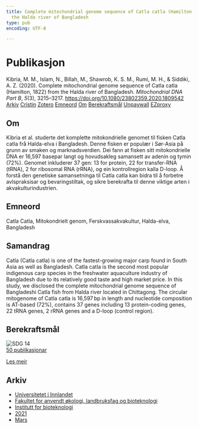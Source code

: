 ```yaml
---
title: Complete mitochondrial genome sequence of Catla catla (Hamilton, 1822) from
  the Halda river of Bangladesh
type: pub
encoding: UTF-8

---
```

<h1>Publikasjon</h1>
<article id="csl-bib-container-TW5BAGZE" class="csl-bib-container">
  <div class="csl-bib-body"> <div class="csl-entry">Kibria, M. M., Islam, N., Billah, M., Shawrob, K. S. M., Rumi, M. H., &#38; Siddiki, A. Z. (2020). Complete mitochondrial genome sequence of Catla catla (Hamilton, 1822) from the Halda river of Bangladesh. <i>Mitochondrial DNA Part B</i>, <i>5</i>(3), 3215–3217. <a href="https://doi.org/10.1080/23802359.2020.1809542">https://doi.org/10.1080/23802359.2020.1809542</a></div> </div>
  <div class="csl-bib-buttons">
    <a href="#taxonomy-article-TW5BAGZE" alt="archive" class="csl-bib-button">Arkiv</a>
    <a href="https://app.cristin.no/results/show.jsf?id=1899300" alt="Cristin" class="csl-bib-button">Cristin</a>
    <a href="http://zotero.org/groups/5881554/items/TW5BAGZE" alt="Zotero" class="csl-bib-button">Zotero</a>
    <a href="#keywords-article-TW5BAGZE" alt="keywords" class="csl-bib-button">Emneord</a>
    <a href="#about-article-TW5BAGZE" alt="about_pub" class="csl-bib-button">Om</a>
    <a href="#sdg-article-TW5BAGZE" alt="sdg" class="csl-bib-button">Berekraftsmål</a>
    <a href="https://www.tandfonline.com/doi/pdf/10.1080/23802359.2020.1809542?needAccess=true" alt="Unpaywall" class="csl-bib-button">Unpaywall</a>
    <a href="https://www.tandfonline.com/doi/pdf/10.1080/23802359.2020.1809542?needAccess=true" alt="EZproxy" class="csl-bib-button">EZproxy</a>
  </div>
  <div id="csl-bib-meta-container-TW5BAGZE"></div>
</article>
<div id="csl-bib-meta-TW5BAGZE" class="csl-bib-meta">
  <article id="about-article-TW5BAGZE" class="about_pub-article">
    <h1>Om</h1>
    Kibria et al. studerte det komplette mitokondrielle genomet til fisken Catla catla frå Halda-elva i Bangladesh. Denne fisken er populær i Sør-Asia på grunn av smaken og marknadsverdien. Dei fann at fisken sitt mitokondrielle DNA er 16,597 basepar langt og hovudsakleg samansett av adenin og tymin (72%). Genomet inkluderer 37 gen: 13 for protein, 22 for transfer-RNA (tRNA), 2 for ribosomal RNA (rRNA), og ein kontrollregion kalla D-loop. Å forstå den genetiske samansetninga til Catla catla kan bidra til å forbetre avlspraksisar og bevaringstiltak, og sikre berekrafta til denne viktige arten i akvakulturindustrien.
  </article>
  <article id="keywords-article-TW5BAGZE" class="keywords-article">
    <h1>Emneord</h1>
    Catla Catla, Mitokondrielt genom, Ferskvassakvakultur, Halda-elva, Bangladesh
  </article>
  <article id="abstract-article-TW5BAGZE" class="abstract-article">
    <h1>Samandrag</h1>
    Catla (Catla catla) is one of the fastest-growing major carp found in South Asia as well as Bangladesh. Catla catla is the second most popular indigenous carp species in the freshwater aquaculture industry of Bangladesh due to its relatively good taste and high market price. In this study, we disclosed the complete mitochondrial genome sequence of Bangladeshi Catla fish from Halda river located in Chittagong. The circular mitogenome of Catla catla is 16,597 bp in length and nucleotide composition is AT-based (72%), contains 37 genes including 13 protein-coding genes, 22 tRNA genes, 2 rRNA genes and a D-loop (control region).
  </article>
  <article id="sdg-article-TW5BAGZE" class="sdg-article">
    <h1>Berekraftsmål</h1>
    <div class="sdg-container"><div id="sdg14" class="sdg">
        <img src="{{< params subfolder >}}images/sdg/sdg14_nn.png" class="image" alt="SDG 14">
        <div class="sdg-overlay">
          <a href="{{< params subfolder >}}nn/archive/?sdg=14#archive" class="sdg-publication-count"><span>50</span> publikasjonar</a>
          <p><a href="https://fn.no/om-fn/fns-baerekraftsmaal/livet-i-havet?lang=nno-NO" class="sdg-read-more">Les meir</a></p>
        </div>
      </div></div>
  </article>
  <article id="taxonomy-article-TW5BAGZE" class="taxonomy-article">
    <h1>Arkiv</h1>
    <ul>
      <li><a href="{{< params subfolder >}}nn/archive/?key=3DCRN523">Universitetet i Innlandet</a></li>
      <li><a href="{{< params subfolder >}}nn/archive/?key=T77LXH6D">Fakultet for anvendt økologi, landbruksfag og bioteknologi</a></li>
      <li><a href="{{< params subfolder >}}nn/archive/?key=VL6KDQ85">Institutt for bioteknologi</a></li>
      <li><a href="{{< params subfolder >}}nn/archive/?key=FJH75VJD">2021</a></li>
      <li><a href="{{< params subfolder >}}nn/archive/?key=NDBLF2JT">Mars</a></li>
    </ul>
  </article>
</div>

